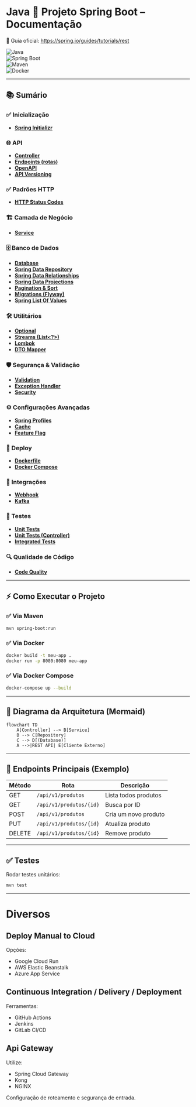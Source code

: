 # Java 🚀 Projeto Spring Boot – Documentação

📘 Guia oficial: https://spring.io/guides/tutorials/rest

![Java](https://img.shields.io/badge/Java-17-blue)  
![Spring Boot](https://img.shields.io/badge/Spring%20Boot-3.0-brightgreen)  
![Maven](https://img.shields.io/badge/Maven-Build-orange)  
![Docker](https://img.shields.io/badge/Docker-Supported-blue)  

---

## 📚 Sumário

### ✅ Inicialização
- **[Spring Initializr](docs/spring-initializr.md)**  

### 🌐 API
- **[Controller](docs/api-controller.md)**  
- **[Endpoints (rotas)](docs/endpoints.md)**  
- **[OpenAPI](docs/openapi.md)**  
- **[API Versioning](docs/api-versioning.md)**  

### ✅ Padrões HTTP
- **[HTTP Status Codes](docs/http-status-code.md)**  

### 🏗 Camada de Negócio
- **[Service](docs/service.md)**  

### 🗄 Banco de Dados
- **[Database](docs/database.md)**  
- **[Spring Data Repository](docs/repository.md)**  
- **[Spring Data Relationships](docs/data-relationships.md)**  
- **[Spring Data Projections](docs/data-projections.md)**  
- **[Pagination & Sort](docs/data-pagination.md)**  
- **[Migrations (Flyway)](docs/migrations.md)**  
- **[Spring List Of Values](https://github.com/acnaweb/spring)**

### 🛠 Utilitários
- **[Optional](docs/optional.md)**  
- **[Streams (List<?>)](docs/streams.md)**  
- **[Lombok](docs/lombok.md)**  
- **[DTO Mapper](docs/dtos.md)**  

### 🛡 Segurança & Validação
- **[Validation](docs/validations.md)**  
- **[Exception Handler](docs/exception-handler.md)**  
- **[Security](docs/security.md)**  

### ⚙️ Configurações Avançadas
- **[Spring Profiles](docs/profiles.md)**  
- **[Cache](docs/cache.md)**  
- **[Feature Flag](docs/feature-flag.md)**

### 🐳 Deploy
- **[Dockerfile](docs/docker.md)**  
- **[Docker Compose](docs/docker-compose.md)**  

### 🔗 Integrações
- **[Webhook](docs/webhook.md)**  
- **[Kafka](docs/kafka.md)**  

### 🧪 Testes
- **[Unit Tests](docs/unit-test.md)**  
- **[Unit Tests (Controller)](docs/unit-test-controller.md)**  
- **[Integrated Tests](docs/integrated-tests.md)**  

### 🔍 Qualidade de Código
- **[Code Quality](docs/code-quality.md)**  

---

## ⚡ Como Executar o Projeto

### ✅ Via Maven
```bash
mvn spring-boot:run
```

### ✅ Via Docker
```bash
docker build -t meu-app .
docker run -p 8080:8080 meu-app
```

### ✅ Via Docker Compose
```bash
docker-compose up --build
```

---

## 📐 Diagrama da Arquitetura (Mermaid)

```mermaid
flowchart TD
    A[Controller] --> B[Service]
    B --> C[Repository]
    C --> D[(Database)]
    A -->|REST API| E[Cliente Externo]
```

---

## 🔗 Endpoints Principais (Exemplo)

| Método | Rota                | Descrição             |
|--------|----------------------|----------------------|
| GET    | `/api/v1/produtos`  | Lista todos produtos |
| GET    | `/api/v1/produtos/{id}` | Busca por ID       |
| POST   | `/api/v1/produtos`  | Cria um novo produto |
| PUT    | `/api/v1/produtos/{id}` | Atualiza produto   |
| DELETE | `/api/v1/produtos/{id}` | Remove produto     |

---

## ✅ Testes
Rodar testes unitários:
```bash
mvn test
```

---

# Diversos

## Deploy Manual to Cloud

Opções:
- Google Cloud Run
- AWS Elastic Beanstalk
- Azure App Service

## Continuous Integration / Delivery / Deployment

Ferramentas:

- GitHub Actions
- Jenkins
- GitLab CI/CD

## Api Gateway

Utilize:

- Spring Cloud Gateway
- Kong
- NGINX

Configuração de roteamento e segurança de entrada.